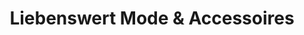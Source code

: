 ---
title: "Liebenswert Mode & Accessoires"
url: /winterberg/liebenswert-mode-und-accessoires/
shop: Kleidung
---